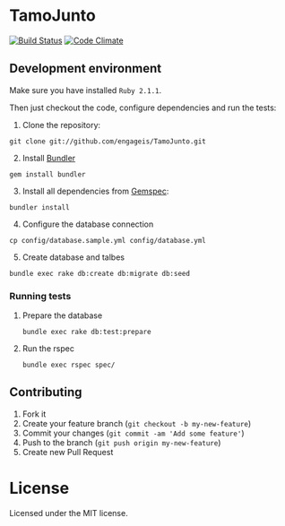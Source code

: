 # TamoJunto
[![Build Status](https://travis-ci.org/engageis/TamoJunto.png)](https://travis-ci.org/engageis/TamoJunto) [![Code Climate](https://codeclimate.com/github/engageis/TamoJunto.png)](https://codeclimate.com/github/engageis/TamoJunto)


## Development environment

Make sure you have installed `Ruby 2.1.1`.

Then just checkout the code, configure dependencies and run the tests:

1. Clone the repository:

 `git clone git://github.com/engageis/TamoJunto.git`

2. Install [Bundler](http://gembundler.com/)

 `gem install bundler`

3. Install all dependencies from [Gemspec](http://docs.rubygems.org/read/chapter/20):

 `bundler install`
 
4. Configure the database connection
  
  `cp config/database.sample.yml config/database.yml`
 
5. Create database and talbes

 `bundle exec rake db:create db:migrate db:seed`

### Running tests

1. Prepare the database
	
	`bundle exec rake db:test:prepare`

2. Run the rspec

	`bundle exec rspec spec/`

## Contributing

1. Fork it
2. Create your feature branch (`git checkout -b my-new-feature`)
3. Commit your changes (`git commit -am 'Add some feature'`)
4. Push to the branch (`git push origin my-new-feature`)
5. Create new Pull Request


# License

Licensed under the MIT license.
